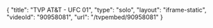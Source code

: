 {
    "title": "TVP AT&T - UFC 01",
    "type": "solo",
    "layout": "iframe-static",
    "videoId": "90958081",
    "url": "\/tvpembed\/90958081"
}